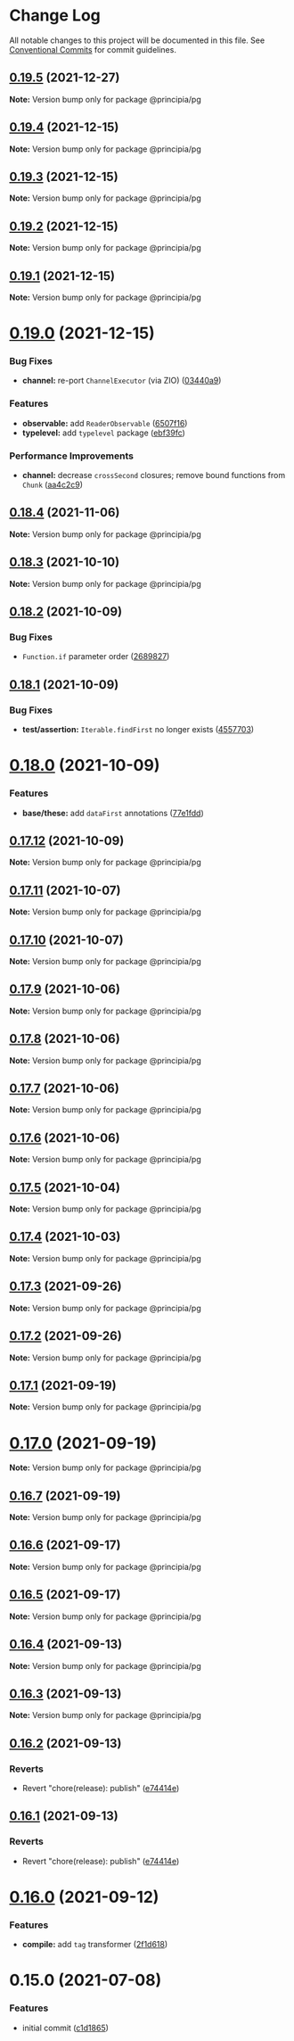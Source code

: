 # Change Log

All notable changes to this project will be documented in this file.
See [Conventional Commits](https://conventionalcommits.org) for commit guidelines.

## [0.19.5](https://github.com/0x706b/principia.ts/compare/@principia/pg@0.19.4...@principia/pg@0.19.5) (2021-12-27)

**Note:** Version bump only for package @principia/pg





## [0.19.4](https://github.com/0x706b/principia.ts/compare/@principia/pg@0.19.3...@principia/pg@0.19.4) (2021-12-15)

**Note:** Version bump only for package @principia/pg





## [0.19.3](https://github.com/0x706b/principia.ts/compare/@principia/pg@0.19.1...@principia/pg@0.19.3) (2021-12-15)

**Note:** Version bump only for package @principia/pg





## [0.19.2](https://github.com/0x706b/principia.ts/compare/@principia/pg@0.19.1...@principia/pg@0.19.2) (2021-12-15)

**Note:** Version bump only for package @principia/pg





## [0.19.1](https://github.com/0x706b/principia.ts/compare/@principia/pg@0.19.0...@principia/pg@0.19.1) (2021-12-15)

**Note:** Version bump only for package @principia/pg





# [0.19.0](https://github.com/0x706b/principia.ts/compare/@principia/pg@0.18.4...@principia/pg@0.19.0) (2021-12-15)


### Bug Fixes

* **channel:** re-port `ChannelExecutor` (via ZIO) ([03440a9](https://github.com/0x706b/principia.ts/commit/03440a9b0fd0f7984738893ea18710593cf30239))


### Features

* **observable:** add `ReaderObservable` ([6507f16](https://github.com/0x706b/principia.ts/commit/6507f165e61530d79589e5e1f2f8712126ac0f60))
* **typelevel:** add `typelevel` package ([ebf39fc](https://github.com/0x706b/principia.ts/commit/ebf39fc0fe9decdd06dbbf33add0e532cdeccb2d))


### Performance Improvements

* **channel:** decrease `crossSecond` closures; remove bound functions from `Chunk` ([aa4c2c9](https://github.com/0x706b/principia.ts/commit/aa4c2c98a74b84854cb159804a16bd58dacb5fdb))





## [0.18.4](https://github.com/0x706b/principia.ts/compare/@principia/pg@0.18.3...@principia/pg@0.18.4) (2021-11-06)

**Note:** Version bump only for package @principia/pg





## [0.18.3](https://github.com/0x706b/principia.ts/compare/@principia/pg@0.18.2...@principia/pg@0.18.3) (2021-10-10)

**Note:** Version bump only for package @principia/pg





## [0.18.2](https://github.com/0x706b/principia.ts/compare/@principia/pg@0.18.1...@principia/pg@0.18.2) (2021-10-09)


### Bug Fixes

* `Function.if` parameter order ([2689827](https://github.com/0x706b/principia.ts/commit/2689827e45e3cb1a15d7fe16e6553c756a0c53fe))





## [0.18.1](https://github.com/0x706b/principia.ts/compare/@principia/pg@0.18.0...@principia/pg@0.18.1) (2021-10-09)


### Bug Fixes

* **test/assertion:** `Iterable.findFirst` no longer exists ([4557703](https://github.com/0x706b/principia.ts/commit/45577031d470df43abb922081e805458e1f97544))





# [0.18.0](https://github.com/0x706b/principia.ts/compare/@principia/pg@0.17.12...@principia/pg@0.18.0) (2021-10-09)


### Features

* **base/these:** add `dataFirst` annotations ([77e1fdd](https://github.com/0x706b/principia.ts/commit/77e1fdda4d4d4e7a2542bde78655589597441d50))





## [0.17.12](https://github.com/0x706b/principia.ts/compare/@principia/pg@0.17.11...@principia/pg@0.17.12) (2021-10-09)

**Note:** Version bump only for package @principia/pg





## [0.17.11](https://github.com/0x706b/principia.ts/compare/@principia/pg@0.17.10...@principia/pg@0.17.11) (2021-10-07)

**Note:** Version bump only for package @principia/pg





## [0.17.10](https://github.com/0x706b/principia.ts/compare/@principia/pg@0.17.9...@principia/pg@0.17.10) (2021-10-07)

**Note:** Version bump only for package @principia/pg





## [0.17.9](https://github.com/0x706b/principia.ts/compare/@principia/pg@0.17.8...@principia/pg@0.17.9) (2021-10-06)

**Note:** Version bump only for package @principia/pg





## [0.17.8](https://github.com/0x706b/principia.ts/compare/@principia/pg@0.17.7...@principia/pg@0.17.8) (2021-10-06)

**Note:** Version bump only for package @principia/pg





## [0.17.7](https://github.com/0x706b/principia.ts/compare/@principia/pg@0.17.6...@principia/pg@0.17.7) (2021-10-06)

**Note:** Version bump only for package @principia/pg





## [0.17.6](https://github.com/0x706b/principia.ts/compare/@principia/pg@0.17.5...@principia/pg@0.17.6) (2021-10-06)

**Note:** Version bump only for package @principia/pg





## [0.17.5](https://github.com/0x706b/principia.ts/compare/@principia/pg@0.17.4...@principia/pg@0.17.5) (2021-10-04)

**Note:** Version bump only for package @principia/pg





## [0.17.4](https://github.com/0x706b/principia.ts/compare/@principia/pg@0.17.3...@principia/pg@0.17.4) (2021-10-03)

**Note:** Version bump only for package @principia/pg





## [0.17.3](https://github.com/0x706b/principia.ts/compare/@principia/pg@0.17.2...@principia/pg@0.17.3) (2021-09-26)

**Note:** Version bump only for package @principia/pg





## [0.17.2](https://github.com/0x706b/principia.ts/compare/@principia/pg@0.17.1...@principia/pg@0.17.2) (2021-09-26)

**Note:** Version bump only for package @principia/pg





## [0.17.1](https://github.com/0x706b/principia.ts/compare/@principia/pg@0.17.0...@principia/pg@0.17.1) (2021-09-19)

**Note:** Version bump only for package @principia/pg





# [0.17.0](https://github.com/0x706b/principia.ts/compare/@principia/pg@0.16.7...@principia/pg@0.17.0) (2021-09-19)

**Note:** Version bump only for package @principia/pg





## [0.16.7](https://github.com/0x706b/principia.ts/compare/@principia/pg@0.16.6...@principia/pg@0.16.7) (2021-09-19)

**Note:** Version bump only for package @principia/pg





## [0.16.6](https://github.com/0x706b/principia.ts/compare/@principia/pg@0.16.5...@principia/pg@0.16.6) (2021-09-17)

**Note:** Version bump only for package @principia/pg





## [0.16.5](https://github.com/0x706b/principia.ts/compare/@principia/pg@0.16.4...@principia/pg@0.16.5) (2021-09-17)

**Note:** Version bump only for package @principia/pg





## [0.16.4](https://github.com/0x706b/principia.ts/compare/@principia/pg@0.16.3...@principia/pg@0.16.4) (2021-09-13)

**Note:** Version bump only for package @principia/pg





## [0.16.3](https://github.com/0x706b/principia.ts/compare/@principia/pg@0.16.2...@principia/pg@0.16.3) (2021-09-13)

**Note:** Version bump only for package @principia/pg





## [0.16.2](https://github.com/0x706b/principia.ts/compare/@principia/pg@0.16.1...@principia/pg@0.16.2) (2021-09-13)


### Reverts

* Revert "chore(release): publish" ([e74414e](https://github.com/0x706b/principia.ts/commit/e74414effa51392092770ecd542b55608dbb1201))





## [0.16.1](https://github.com/0x706b/principia.ts/compare/@principia/pg@0.16.1...@principia/pg@0.16.1) (2021-09-13)


### Reverts

* Revert "chore(release): publish" ([e74414e](https://github.com/0x706b/principia.ts/commit/e74414effa51392092770ecd542b55608dbb1201))





# [0.16.0](https://github.com/0x706b/principia.ts/compare/@principia/pg@0.15.0...@principia/pg@0.16.0) (2021-09-12)


### Features

* **compile:** add `tag` transformer ([2f1d618](https://github.com/0x706b/principia.ts/commit/2f1d6186a69804b169d7dc2eb96346d612fd3582))





# 0.15.0 (2021-07-08)


### Features

* initial commit ([c1d1865](https://github.com/0x706b/principia.ts/commit/c1d1865d93b8c7762c4cdfa912360f467c0bae02))
